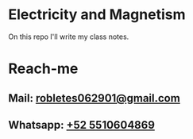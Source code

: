 # Electricity and Magnetism
On this repo I'll write my class notes.
# Reach-me
## Mail: [robletes062901@gmail.com](mailto:robletes062901@gmail.com)
## Whatsapp: [+52 5510604869](https://wa.me/525510604869?text=Me%20comunico%20por%20un%20tema%20relacionado%20con%20el%20repositorio%20de%20electricidad%20y%20magnetismo)